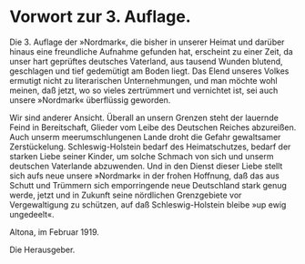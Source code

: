 Vorwort zur 3. Auflage.
=======================

Die 3. Auflage der »Nordmark«, die bisher in unserer Heimat
und darüber hinaus eine freundliche Aufnahme gefunden hat,
erscheint zu einer Zeit, da unser hart geprüftes deutsches Vaterland,
aus tausend Wunden blutend, geschlagen und tief gedemütigt am
Boden liegt. Das Elend unseres Volkes ermutigt nicht zu literarischen
Unternehmungen, und man möchte wohl meinen, daß jetzt,
wo so vieles zertrümmert und vernichtet ist, sei auch unsere »Nordmark«
überflüssig geworden.

Wir sind anderer Ansicht. Überall an unsern Grenzen steht
der lauernde Feind in Bereitschaft, Glieder vom Leibe des Deutschen
Reiches abzureißen. Auch unserm meerumschlungenen Lande droht
die Gefahr gewaltsamer Zerstückelung. Schleswig-Holstein bedarf
des Heimatschutzes, bedarf der starken Liebe seiner Kinder, um solche
Schmach von sich und unserm deutschen Vaterlande abzuwenden.
Und in den Dienst dieser Liebe stellt sich aufs neue unsere »Nordmark«
in der frohen Hoffnung, daß das aus Schutt und Trümmern
sich emporringende neue Deutschland stark genug werde, jetzt und
in Zukunft seine nördlichen Grenzgebiete vor Vergewaltigung zu
schützen, auf daß Schleswig-Holstein bleibe »up ewig ungedeelt«.

Altona, im Februar 1919.

Die Herausgeber.


